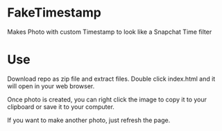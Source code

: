 # FakeTimestamp
Makes Photo with custom Timestamp to look like a Snapchat Time filter

# Use
Download repo as zip file and extract files.  Double click index.html and it will open in your web browser.

Once photo is created, you can right click the image to copy it to your clipboard or save it to your computer.

If you want to make another photo, just refresh the page.

